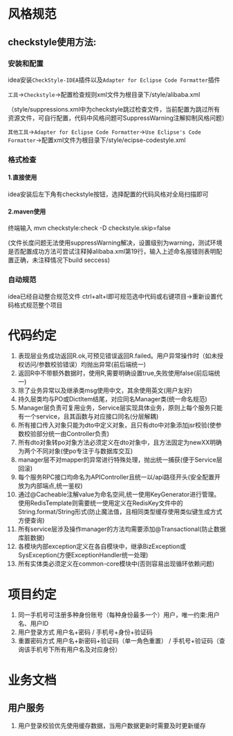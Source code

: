# 风格规范
## checkstyle使用方法:
### 安装和配置
idea安装`CheckStyle-IDEA`插件以及`Adapter for Eclipse Code Formatter`插件

`工具`->`Checkstyle`->配置检查规则xml文件为根目录下/style/alibaba.xml

（style/suppressions.xml中为checkstyle跳过检查文件，当前配置为跳过所有资源文件，可自行配置，代码中风格问题可SuppressWarning注解抑制风格问题）

`其他工具`->`Adapter for Eclipse Code Formatter`->`Use Eclipse's Code Formatter`->配置xml文件为根目录下/style/ecipse-codestyle.xml

### 格式检查

#### 1.直接使用
idea安装后左下角有checkstyle按钮，选择配置的代码风格对全局扫描即可

#### 2.maven使用
终端输入 mvn checkstyle:check -D checkstyle.skip=false

(文件长度问题无法使用suppressWarning解决，设置级别为warning，测试环境是否配置成功方法可尝试注释掉alibaba.xml第19行，输入上述命名报错则表明配置正确，未注释情况下build seccess)

### 自动规范
idea已经自动整合规范文件 ctrl+alt+l即可规范选中代码或右键项目->重新设置代码格式规范整个项目

# 代码约定
1. 表现层业务成功返回R.ok,可预见错误返回R.failed。用户异常操作时（如未授权访问/参数校验错误）均抛出异常(前后端统一)
2. 返回R中不带额外数据时，使用R<Boolean>,需要明确设置true,失败使用false(前后端统一)
3. 除了业务异常以及继承类msg使用中文，其余使用英文(用户友好)
4. 持久层类均与PO或DictItem结尾，对应同名Manager类(统一命名规范)
5. Manager层负责可复用业务，Service层实现具体业务，原则上每个服务只能有一个service，且其函数与对应接口同名(分层解耦)
6. 所有接口传入对象只能为dto中定义对象，且只有dto中对象添加jsr校验(使参数校验部分统一由Controller负责)
7. 所有dto对象转po对象方法必须定义在dto对象中，且方法固定为newXX明确为两个不同对象(使po专注于与数据库交互)
8. manager层不对mapper的异常进行特殊处理，抛出统一捕获(便于Service层回滚)
9. 每个服务RPC接口均命名为APIController且统一以/api路径开头(安全配置开放为内部端点,统一鉴权)
10. 通过@Cacheable注解value为命名空间,统一使用KeyGenerator进行管理。使用RedisTemplate则需要统一使用定义在RedisKey文件中的String.format/String形式(防止魔法值，且相同类型缓存使用类似键生成方式方便查询)
11. 所有service层涉及操作manager的方法均需要添加@Transactional(防止数据库脏数据)
12. 各模块内部exception定义在各自模块中，继承BizException或SysException(方便ExceptionHandler统一处理)
13. 所有实体类必须定义在common-core模块中(否则容易出现循环依赖问题)
# 项目约定
1. 同一手机号可注册多种身份账号（每种身份最多一个）用户，唯一约束:用户名、用户ID
2. 用户登录方式 用户名+密码 / 手机号+身份+验证码
3. 重置密码方式 用户名+新密码+验证码（单一角色重置） / 手机号+验证码（查询该手机号下所有用户名及对应身份）

# 业务文档
## 用户服务
1. 用户登录校验优先使用缓存数据，当用户数据更新时需要及时更新缓存
